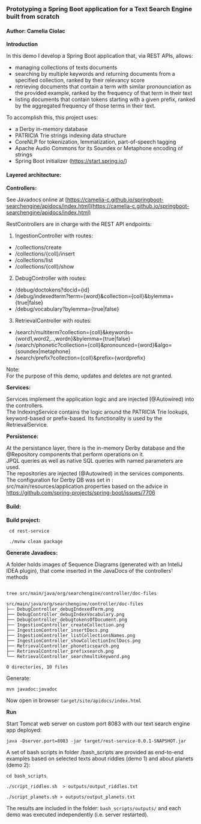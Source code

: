 
### Prototyping a Spring Boot application for a Text Search Engine built from scratch

#### Author: Camelia Ciolac

**Introduction**

In this demo I develop a Spring Boot application that, via REST APIs, allows:  
- managing collections of texts documents 
- searching by multiple keywords and returning documents from a specified collection, ranked by their relevancy score
- retrieving documents that contain a term with similar pronounciation as the provided example, ranked by the frequency of that term in their text
- listing documents that contain tokens starting with a given prefix, ranked by the aggregated frequency of those terms in their text.

To accomplish this, this project uses:  
- a Derby in-memory database
- PATRICIA Trie strings indexing data structure
- CoreNLP for tokenization, lemmatization, part-of-speech tagging
- Apache Audio Commons for its Soundex or Metaphone encoding of strings
- Spring Boot initializer (https://start.spring.io/)


#### Layered architecture:

**Controllers:**

See Javadocs online at [https://camelia-c.github.io/springboot-searchengine/apidocs/index.html](https://camelia-c.github.io/springboot-searchengine/apidocs/index.html)

RestControllers are in charge with the REST API endpoints:  

1) IngestionController with routes:  

- /collections/create
- /collections/{coll}/insert
- /collections/list
- /collections/{coll}/show

2) DebugController with routes:  

- /debug/doctokens?docid={id}
- /debug/indexedterm?term={word}&collection={coll}&bylemma={true|false}
- /debug/vocabulary?bylemma={true|false}

3) RetrievalController with routes:  

- /search/multiterm?collection={coll}&keywords={word1,word2,..,wordn}&bylemma={true|false}
- /search/phonetic?collection={coll}&pronounced={word}&algo={soundex|metaphone}
- /search/prefix?collection={coll}&prefix={wordprefix}


Note:  
For the purpose of this demo, updates and deletes are not granted.  


**Services:**

Services implement the application logic and are injected (@Autowired) into the controllers.  
The IndexingService contains the logic around the PATRICIA Trie lookups, keyword-based or prefix-based. Its functionality is used by the RetrievalService.  

**Persistence:**

At the persistance layer, there is the in-memory Derby database and the @Repository components that perform operations on it.  
JPQL queries as well as native SQL queries with named parameters are used.  
The repositories are injected (@Autowired) in the services components.  
The configuration for Derby DB was set in :  src/main/resources/application.properties  based on the advice in https://github.com/spring-projects/spring-boot/issues/7706  


#### Build:


**Build project:**

```
 cd rest-service

 ./mvnw clean package

```

**Generate Javadocs:**

A folder holds images of Sequence Diagrams (generated with an InteliJ IDEA plugin), that come inserted in the JavaDocs of the controllers' methods  

```

tree src/main/java/org/searchengine/controller/doc-files

src/main/java/org/searchengine/controller/doc-files
├── DebugController_debugIndexedTerm.png
├── DebugController_debugIndexVocabulary.png
├── DebugController_debugtokensOfDocument.png
├── IngestionController_createCollection.png
├── IngestionController_insertDocs.png
├── IngestionController_listCollectionsNames.png
├── IngestionController_showCollectionInclDocs.png
├── RetrievalController_phoneticsearch.png
├── RetrievalController_prefixsearch.png
└── RetrievalController_searchmultikeyword.png

0 directories, 10 files

```

Generate:  

```
mvn javadoc:javadoc
```

Now open in browser `target/site/apidocs/index.html`   


**Run**

Start Tomcat web server on custom port 8083 with our text search engine app deployed:  

```
java -Dserver.port=8083 -jar target/rest-service-0.0.1-SNAPSHOT.jar
```

A set of bash scripts in folder /bash_scripts are provided as end-to-end examples based on selected texts about riddles (demo 1) and about planets (demo 2):  

```
cd bash_scripts

./script_riddles.sh  > outputs/output_riddles.txt

./script_planets.sh > outputs/output_planets.txt
```

The results are included in the folder: `bash_scripts/outputs/` and each demo was executed independently (i.e. server restarted).  

